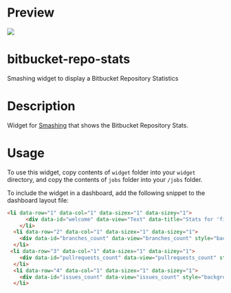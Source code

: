 # Preview
![](https://github.com/swetabhmukherjee/smashing-bitbucket-repo-stats/blob/master/widget.png)


# bitbucket-repo-stats
Smashing widget to display a Bitbucket Repository Statistics

# Description
Widget for [Smashing](http://smashing.github.io/) that shows the Bitbucket Repository Stats. 

# Usage
To use this widget, copy contents of `widget` folder into your `widget` directory, and copy the contents of `jobs` folder into  your `/jobs` folder.

To include the widget in a dashboard, add the following snippet to the dashboard layout file:
```html
<li data-row="1" data-col="1" data-sizex="1" data-sizey="1">
      <div data-id="welcome" data-view="Text" data-title="Stats for 'firebase_example' Repo on BitBucket:" style="background-color:maroon"></div>
    </li>
  <li data-row="2" data-col="1" data-sizex="1" data-sizey="1">
    <div data-id="branches_count" data-view="branches_count" style="background-color:maroon"></div>
  </li>
 <li data-row="3" data-col="1" data-sizex="1" data-sizey="1">
    <div data-id="pullrequests_count" data-view="pullrequests_count" style="background-color:maroon"></div>
  </li>
  <li data-row="4" data-col="1" data-sizex="1" data-sizey="1">
    <div data-id="issues_count" data-view="issues_count" style="background-color:maroon"></div>
  </li>
```
